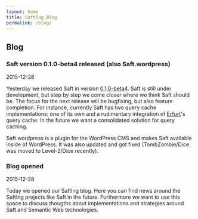 ```yaml
---
layout: home
title: SaftIng Blog
permalink: /blog/
---
```


## Blog

### Saft version 0.1.0-beta4 released (also Saft.wordpress)

2015-12-28

Yesterday we released Saft in version [0.1.0-beta4](https://github.com/SaftIng/Saft/releases/tag/0.1.0-beta4). Saft is still under development, but step by step we come closer where we think Saft should be. The focus for the next release will be bugfixing, but also feature completion. For instance, currently Saft has two query cache implementations: one of its own and a rudimentary integration of [Erfurt](https://github.com/AKSW/Erfurt)'s query cache. In the future we want a consolidated solution for query caching.

Saft.wordpress is a plugin for the WordPress CMS and makes Saft available inside of WordPress. It was also updated and got fixed (TombZombie/Dice was moved to Level-2/Dice recently).

### Blog opened 

2015-12-28

Today we opened our SaftIng blog. Here you can find news around the SaftIng projects like Saft in the future. Furthermore we want to use this space to discuss thougths about implementations and strategies around Saft and Semantic Web technologies.
